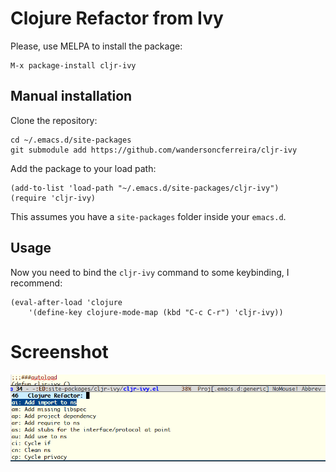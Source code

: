 # Clojure Refactor from Ivy

Please, use MELPA to install the package:

```
M-x package-install cljr-ivy
```

## Manual installation
Clone the repository:
```
cd ~/.emacs.d/site-packages
git submodule add https://github.com/wandersoncferreira/cljr-ivy
```

Add the package to your load path:

```elisp
(add-to-list 'load-path "~/.emacs.d/site-packages/cljr-ivy")
(require 'cljr-ivy)
```

This assumes you have a `site-packages` folder inside your `emacs.d`.


## Usage
Now you need to bind the `cljr-ivy` command to some keybinding, I recommend:

```elisp
(eval-after-load 'clojure
	'(define-key clojure-mode-map (kbd "C-c C-r") 'cljr-ivy))
```


# Screenshot

![Example of completions](images/cljr-ivy.png)
